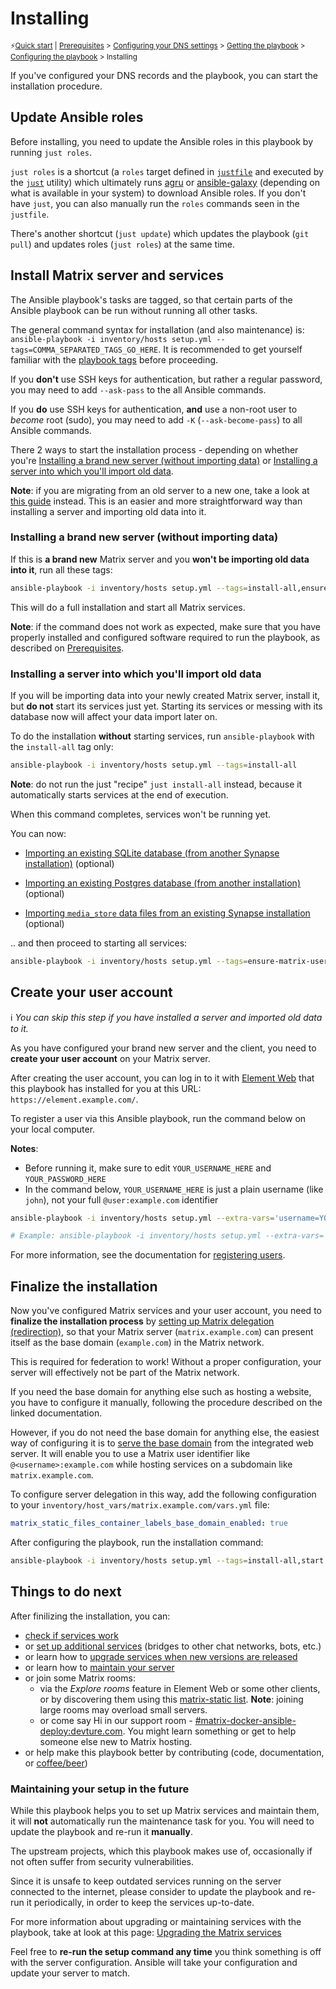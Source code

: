 # Installing

<sup>⚡️[Quick start](quick-start.md) | [Prerequisites](prerequisites.md) > [Configuring your DNS settings](configuring-dns.md) > [Getting the playbook](getting-the-playbook.md) > [Configuring the playbook](configuring-playbook.md) > Installing</sup>

If you've configured your DNS records and the playbook, you can start the installation procedure.

## Update Ansible roles

Before installing, you need to update the Ansible roles in this playbook by running `just roles`.

`just roles` is a shortcut (a `roles` target defined in [`justfile`](../justfile) and executed by the [`just`](https://github.com/casey/just) utility) which ultimately runs [agru](https://github.com/etkecc/agru) or [ansible-galaxy](https://docs.ansible.com/ansible/latest/cli/ansible-galaxy.html) (depending on what is available in your system) to download Ansible roles. If you don't have `just`, you can also manually run the `roles` commands seen in the `justfile`.

There's another shortcut (`just update`) which updates the playbook (`git pull`) and updates roles (`just roles`) at the same time.

## Install Matrix server and services

The Ansible playbook's tasks are tagged, so that certain parts of the Ansible playbook can be run without running all other tasks.

The general command syntax for installation (and also maintenance) is: `ansible-playbook -i inventory/hosts setup.yml --tags=COMMA_SEPARATED_TAGS_GO_HERE`. It is recommended to get yourself familiar with the [playbook tags](playbook-tags.md) before proceeding.

If you **don't** use SSH keys for authentication, but rather a regular password, you may need to add `--ask-pass` to the all Ansible commands.

If you **do** use SSH keys for authentication, **and** use a non-root user to *become* root (sudo), you may need to add `-K` (`--ask-become-pass`) to all Ansible commands.

There 2 ways to start the installation process - depending on whether you're [Installing a brand new server (without importing data)](#installing-a-brand-new-server-without-importing-data) or [Installing a server into which you'll import old data](#installing-a-server-into-which-youll-import-old-data).

**Note**: if you are migrating from an old server to a new one, take a look at [this guide](maintenance-migrating.md) instead. This is an easier and more straightforward way than installing a server and importing old data into it.

### Installing a brand new server (without importing data)

If this is **a brand new** Matrix server and you **won't be importing old data into it**, run all these tags:

```sh
ansible-playbook -i inventory/hosts setup.yml --tags=install-all,ensure-matrix-users-created,start
```

This will do a full installation and start all Matrix services.

**Note**: if the command does not work as expected, make sure that you have properly installed and configured software required to run the playbook, as described on [Prerequisites](prerequisites.md).

### Installing a server into which you'll import old data

If you will be importing data into your newly created Matrix server, install it, but **do not** start its services just yet. Starting its services or messing with its database now will affect your data import later on.

To do the installation **without** starting services, run `ansible-playbook` with the `install-all` tag only:

```sh
ansible-playbook -i inventory/hosts setup.yml --tags=install-all
```

**Note**: do not run the just "recipe" `just install-all` instead, because it automatically starts services at the end of execution.

When this command completes, services won't be running yet.

You can now:

- [Importing an existing SQLite database (from another Synapse installation)](importing-synapse-sqlite.md) (optional)

- [Importing an existing Postgres database (from another installation)](importing-postgres.md) (optional)

- [Importing `media_store` data files from an existing Synapse installation](importing-synapse-media-store.md) (optional)

.. and then proceed to starting all services:

```sh
ansible-playbook -i inventory/hosts setup.yml --tags=ensure-matrix-users-created,start
```

## Create your user account

ℹ️ *You can skip this step if you have installed a server and imported old data to it.*

As you have configured your brand new server and the client, you need to **create your user account** on your Matrix server.

After creating the user account, you can log in to it with [Element Web](configuring-playbook-client-element-web.md) that this playbook has installed for you at this URL: `https://element.example.com/`.

To register a user via this Ansible playbook, run the command below on your local computer.

**Notes**:
- Before running it, make sure to edit `YOUR_USERNAME_HERE` and `YOUR_PASSWORD_HERE`
- In the command below, `YOUR_USERNAME_HERE` is just a plain username (like `john`), not your full `@user:example.com` identifier

```sh
ansible-playbook -i inventory/hosts setup.yml --extra-vars='username=YOUR_USERNAME_HERE password=YOUR_PASSWORD_HERE admin=<yes|no>' --tags=register-user

# Example: ansible-playbook -i inventory/hosts setup.yml --extra-vars='username=john password=secret-password admin=yes' --tags=register-user
```

For more information, see the documentation for [registering users](registering-users.md).

## Finalize the installation

Now you've configured Matrix services and your user account, you need to **finalize the installation process** by [setting up Matrix delegation (redirection)](howto-server-delegation.md), so that your Matrix server (`matrix.example.com`) can present itself as the base domain (`example.com`) in the Matrix network.

This is required for federation to work! Without a proper configuration, your server will effectively not be part of the Matrix network.

If you need the base domain for anything else such as hosting a website, you have to configure it manually, following the procedure described on the linked documentation.

However, if you do not need the base domain for anything else, the easiest way of configuring it is to [serve the base domain](configuring-playbook-base-domain-serving.md) from the integrated web server. It will enable you to use a Matrix user identifier like `@<username>:example.com` while hosting services on a subdomain like `matrix.example.com`.

To configure server delegation in this way, add the following configuration to your `inventory/host_vars/matrix.example.com/vars.yml` file:

```yaml
matrix_static_files_container_labels_base_domain_enabled: true
```

After configuring the playbook, run the installation command:

```sh
ansible-playbook -i inventory/hosts setup.yml --tags=install-all,start
```

## Things to do next

After finilizing the installation, you can:

- [check if services work](maintenance-checking-services.md)
- or [set up additional services](configuring-playbook.md#other-configuration-options) (bridges to other chat networks, bots, etc.)
- or learn how to [upgrade services when new versions are released](maintenance-upgrading-services.md)
- or learn how to [maintain your server](faq.md#maintenance)
- or join some Matrix rooms:
  * via the *Explore rooms* feature in Element Web or some other clients, or by discovering them using this [matrix-static list](https://view.matrix.org). **Note**: joining large rooms may overload small servers.
  * or come say Hi in our support room - [#matrix-docker-ansible-deploy:devture.com](https://matrix.to/#/#matrix-docker-ansible-deploy:devture.com). You might learn something or get to help someone else new to Matrix hosting.
- or help make this playbook better by contributing (code, documentation, or [coffee/beer](https://liberapay.com/s.pantaleev/donate))

### Maintaining your setup in the future

While this playbook helps you to set up Matrix services and maintain them, it will **not** automatically run the maintenance task for you. You will need to update the playbook and re-run it **manually**.

The upstream projects, which this playbook makes use of, occasionally if not often suffer from security vulnerabilities.

Since it is unsafe to keep outdated services running on the server connected to the internet, please consider to update the playbook and re-run it periodically, in order to keep the services up-to-date.

For more information about upgrading or maintaining services with the playbook, take at look at this page: [Upgrading the Matrix services](maintenance-upgrading-services.md)

Feel free to **re-run the setup command any time** you think something is off with the server configuration. Ansible will take your configuration and update your server to match.
